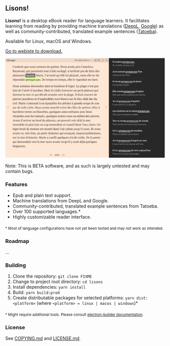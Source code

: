 ## Lisons!

**Lisons!** is a desktop eBook reader for language learners. It facilitates learning from reading by providing machine translations ([DeepL](https://www.deepl.com/translator), [Google](https://translate.google.com/)) as well as community-contributed, translated example sentences ([Tatoeba](https://tatoeba.org/)).

Available for Linux, macOS and Windows.

[Go to webiste to download.](http://FIXME)

![](website/resources/screenshot.png)

Note: This is BETA software, and as such is largely untested and may contain bugs.

### Features

* Epub and plain text support.
* Machine translations from DeepL and Google.
* Community-contributed, translated example sentences from Tatoeba.
* Over 100 supported languages.*
* Highly customizable reader interface.

<sub>
* Most of language configurations have not yet been tested and may not work as intended.
</sub>

### Roadmap

...

### Building

1. Clone the repository: ```git clone FIXME```
2. Change to project root directory: ```cd lisons```
3. Install dependencies: ```yarn install```
4. Build: ``yarn build:prod``
5. Create distributable packages for selected platforms: ``yarn dist:<platform>`` (where ```<platform> = linux | macos | windows```)*

<sub>* Might require additional tools. Please consult [electron-builder documentation](https://www.electron.build/).</sub>

### License

See [COPYING.md](COPYING.md) and [LICENSE.md](LICENSE.md).